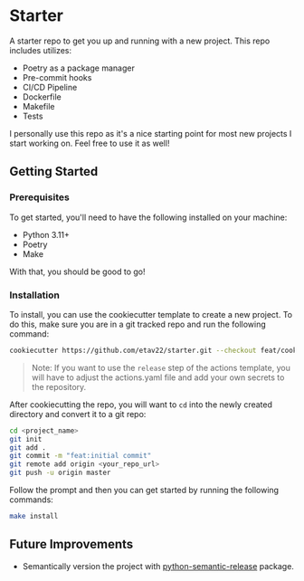 # Starter
A starter repo to get you up and running with a new project. This repo includes utilizes:

- Poetry as a package manager
- Pre-commit hooks
- CI/CD Pipeline
- Dockerfile
- Makefile
- Tests

I personally use this repo as it's a nice starting point for most new projects I start working on. Feel free to use it as well!

## Getting Started

### Prerequisites

To get started, you'll need to have the following installed on your machine:

- Python 3.11+
- Poetry
- Make

With that, you should be good to go!

### Installation

To install, you can use the cookiecutter template to create a new project. To do this, make sure you are in a git tracked repo and run the following command:

```bash
cookiecutter https://github.com/etav22/starter.git --checkout feat/cookiecutter
```
> Note: If you want to use the `release` step of the actions template, you will have to
> adjust the actions.yaml file and add your own secrets to the repository.

After cookiecutting the repo, you will want to `cd` into the newly created directory and convert it to a git repo:

```bash
cd <project_name>
git init
git add .
git commit -m "feat:initial commit"
git remote add origin <your_repo_url>
git push -u origin master
```

Follow the prompt and then you can get started by running the following commands:

```bash
make install
```

## Future Improvements

- Semantically version the project with [python-semantic-release](https://python-semantic-release.readthedocs.io/en/latest/) package.
